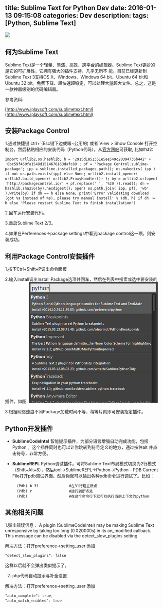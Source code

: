 title: Sublime Text for Python Dev
date: 2016-01-13 09:15:08
categories: Dev
description:
tags: [Python, Sublime Text]
---
![](https://raw.githubusercontent.com/sunblognuke/resources/master/hexo/sublimetext.jpg)

## 何为Sublime Text

Sublime Text是一个轻量、简洁、高效、跨平台的编辑器。Sublime Text更妙的是它的可扩展性，它拥有强大的插件支持，几乎无所不 能。目前已经更新到Sublime Text 3支持OS X、Windows、Windows 64 bit、Ubuntu 64 bit和 Ubuntu 32 bit。免费下载、超快速超稳定，可以处理大量超大文件。总之，这是一款神器级别的代码编辑器。

参考资料:

[http://www.iplaysoft.com/sublimetext.html](http://www.iplaysoft.com/sublimetext.html)

## 安装Package Control

1.通过快捷键 ctrl+`(Esc键下边或跟~公用的) 或者 View > Show Console 打开控制台，然后粘贴相应的安装代码（Python代码），从[官方网站](https://packagecontrol.io/installation)可获取, 比如#st2:

    import urllib2,os,hashlib; h = '2915d1851351e5ee549c20394736b442' + '8bc59f460fa1548d1514676163dafc88'; pf = 'Package Control.sublime-package'; ipp = sublime.installed_packages_path(); os.makedirs( ipp ) if not os.path.exists(ipp) else None; urllib2.install_opener( urllib2.build_opener( urllib2.ProxyHandler()) ); by = urllib2.urlopen( 'http://packagecontrol.io/' + pf.replace(' ', '%20')).read(); dh = hashlib.sha256(by).hexdigest(); open( os.path.join( ipp, pf), 'wb' ).write(by) if dh == h else None; print('Error validating download (got %s instead of %s), please try manual install' % (dh, h) if dh != h else 'Please restart Sublime Text to finish installation')

2.回车运行安装代码。

3.重启Sublime Text 2/3。

4.如果在Perferences->package settings中看到package control这一项，则安装成功。

## 利用Package Control安装插件

1.按下Ctrl+Shift+P调出命令面板

2.输入install调出Install Package选项并回车，然后在列表中搜索或选中要安装的插件。如图:
![Pakcage Control: Install Package](https://raw.githubusercontent.com/sunblognuke/resources/master/hexo/SublimeText_Package_Control.png)

3.根据网络速度不同Package加载时间不等，稍等片刻即可安装指定插件。

## Python开发插件

- **SublimeCodeIntel** 智能提示插件，为部分语言增强自动完成功能，包括Python 。这个插件同时也可以让你跳转到符号定义的地方，通过按住alt 并点击符号，非常方便。
- **SublimeREPL** Python调试插件。可将Sublime Text布局模式切换为2行模式（Shift+Alt+8），然后tool->SublimeREPL->Python->Python - PDB Current File打开pdb调试界面。然后你就可以输出各种pdb命令进行调试了。比如：

        (Pdb) b 31              #在31行建立断点
        (Pdb) r                 #运行到断点处
        (Pdb)                   #在这个命令行下就可以执行当前上下文的python

## 其他相关问题

1.弹出错误信息：
A plugin (SublimeCodeIntel) may be making Sublime Text unresponsive by taking too long (0.020000s) in its on_modified callback.
This message can be disabled via the detect_slow_plugins setting

解决方法：打开preference->setting_user
添加

    "detect_slow_plugins": false

这样以后就不会弹出类似提示了。

2. php代码自动提示与补全设置

解决方法：打开preference->setting_user
添加

    "auto_complete": true,
    "auto_match_enabled": true
